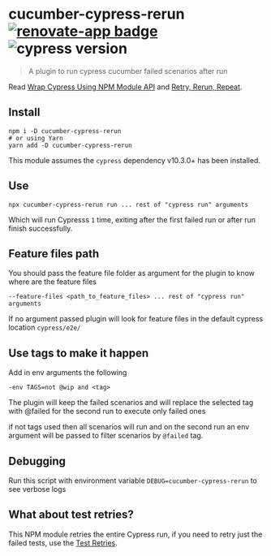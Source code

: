 # cucumber-cypress-rerun [![renovate-app badge][renovate-badge]][renovate-app] ![cypress version](https://img.shields.io/badge/cypress-10.3.1-brightgreen)

> A plugin to run cypress cucumber failed scenarios after run

Read [Wrap Cypress Using NPM Module API](https://glebbahmutov.com/blog/wrap-cypress-using-npm/) and [Retry, Rerun, Repeat](https://www.cypress.io/blog/2020/12/03/retry-rerun-repeat/).

## Install

```shell
npm i -D cucumber-cypress-rerun
# or using Yarn
yarn add -D cucumber-cypress-rerun
```

This module assumes the `cypress` dependency v10.3.0+ has been installed.

## Use

```shell
npx cucumber-cypress-rerun run ... rest of "cypress run" arguments
```

Which will run Cypresss `1` time, exiting after the first failed run or after run finish successfully.
## Feature files path
You should pass the feature file folder as argument for the plugin to know where are the feature files

```shell
--feature-files <path_to_feature_files> ... rest of "cypress run" arguments 
```

If no argument passed plugin will look for feature files in the default cypress location `cypress/e2e/`
## Use tags to make it happen 

Add in env arguments the following 
```shell 
-env TAGS=not @wip and <tag>
```

The plugin will keep the failed scenarios and will replace the selected tag with @failed for the second run to execute only failed ones

if not tags used then all scenarios will run and on the second run an env argument will be passed to filter scenarios by `@failed` tag.
## Debugging

Run this script with environment variable `DEBUG=cucumber-cypress-rerun` to see verbose logs

## What about test retries?

This NPM module retries the entire Cypress run, if you need to retry just the failed tests, use the [Test Retries](https://docs.cypress.io/guides/guides/test-retries).

[renovate-badge]: https://img.shields.io/badge/renovate-app-blue.svg
[renovate-app]: https://renovateapp.com/